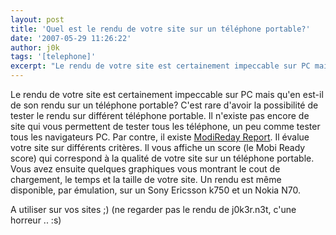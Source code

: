 ```yaml
---
layout: post
title: 'Quel est le rendu de votre site sur un téléphone portable?'
date: '2007-05-29 11:26:22'
author: j0k
tags: '[telephone]'
excerpt: "Le rendu de votre site est certainement impeccable sur PC mais qu'en est-il de son rendu sur un téléphone portable?     \nC'est rare d'avoir la possibilité de tester le rendu sur différent téléphone portable. Il n'existe pas encore de site qui vous permettent de tester tous les téléphone, un peu comme tester tous les navigateurs PC.   Par contre, il existe      …"
---
```


Le rendu de votre site est certainement impeccable sur PC mais qu'en est-il de son rendu sur un téléphone portable?
C'est rare d'avoir la possibilité de tester le rendu sur différent téléphone portable. Il n'existe pas encore de site qui vous permettent de tester tous les téléphone, un peu comme tester tous les navigateurs PC.   Par contre, il existe [ModiReday Report](http://ready.mobi/launch.jsp?locale=en_EN). Il évalue votre site sur différents critères. Il vous affiche un score (le Mobi Ready score) qui correspond à la qualité de votre site sur un téléphone portable. Vous avez ensuite quelques graphiques vous montrant le cout de chargement, le temps et la taille de votre site.   Un rendu est même disponible, par émulation, sur un Sony Ericsson k750 et un Nokia N70.

A utiliser sur vos sites ;)   (ne regarder pas le rendu de j0k3r.n3t, c'une horreur .. :s)
